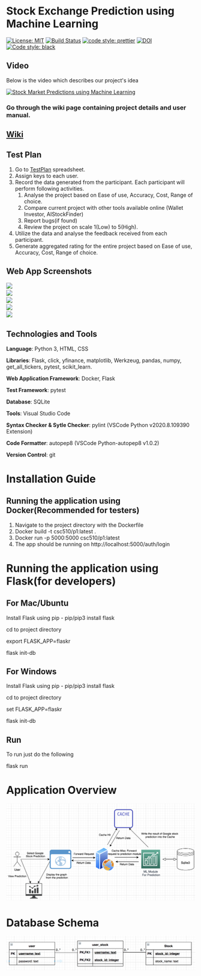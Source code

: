 # Stock Exchange Prediction using Machine Learning

[![License: MIT](https://img.shields.io/badge/License-MIT-yellow.svg)](https://opensource.org/licenses/MIT)
[![Build Status](https://travis-ci.org/lokesh45/StockPrediction.svg?branch=master)](https://travis-ci.org/lokesh45/StockPrediction)
[![code style: prettier](https://img.shields.io/badge/code_style-prettier-ff69b4.svg?style=flat-square)](https://github.com/prettier/prettier)
[![DOI](https://zenodo.org/badge/301582156.svg)](https://zenodo.org/badge/latestdoi/301582156)
[![Code style: black](https://img.shields.io/badge/code%20style-black-000000.svg)](https://github.com/psf/black)

## Video

Below is the video which describes our project's idea

[![Stock Market Predictions using Machine Learning](https://github.com/lokesh45/StockPrediction/blob/master/Video.png)](https://youtu.be/7ZUhyTCfLUM)

### Go through the wiki page containing project details and user manual.

## [Wiki](https://github.com/lokesh45/StockPrediction/wiki)

## Test Plan

1. Go to [TestPlan](https://docs.google.com/spreadsheets/d/1rQDUvgM1uNTLeklLOQzoprsNrLaTmgU-nL8uw30S_xw/edit#gid=632817659) spreadsheet.
2. Assign keys to each user.
3. Record the data generated from the participant. Each participant will perform following activities.
   1. Analyse the project based on Ease of use, Accuracy, Cost, Range of choice.
   2. Compare current project with other tools available online (Wallet Investor, AIStockFinder)
   3. Report bugs(if found)
   4. Review the project on scale 1(Low) to 5(High).
4. Utilize the data and analyse the feedback received from each participant.
5. Generate aggregated rating for the entire project based on Ease of use, Accuracy, Cost, Range of choice.

## Web App Screenshots<br>

![](https://github.com/lokesh45/StockPrediction/blob/master/doc/StockGraph.PNG)<br>
![](https://github.com/lokesh45/StockPrediction/blob/master/doc/loginPNG.PNG)<br>
![](https://github.com/lokesh45/StockPrediction/blob/master/doc/webapp1.PNG)<br>
![](https://github.com/lokesh45/StockPrediction/blob/master/doc/Register.PNG)<br>
![](https://github.com/lokesh45/StockPrediction/blob/master/doc/Choose%20Stock.PNG)

## Technologies and Tools

<b>Language</b>: Python 3, HTML, CSS

<b>Libraries</b>: Flask, click, yfinance, matplotlib, Werkzeug, pandas, numpy, get_all_tickers, pytest, scikit_learn.

<b>Web Application Framework</b>: Docker, Flask

<b>Test Framework</b>: pytest

<b>Database</b>: SQLite

<b>Tools</b>: Visual Studio Code

<b>Syntax Checker & Sytle Checker</b>: pylint (VSCode Python v2020.8.109390 Extension)

<b>Code Formatter</b>: autopep8 (VSCode Python-autopep8 v1.0.2)

<b>Version Control</b>: git

# Installation Guide

## Running the application using Docker(Recommended for testers)

1. Navigate to the project directory with the Dockerfile
2. Docker build -t csc510/p1:latest .
3. Docker run -p 5000:5000 csc510/p1:latest
4. The app should be running on http://localhost:5000/auth/login

# Running the application using Flask(for developers)

## For Mac/Ubuntu

Install Flask using pip - pip/pip3 install flask

cd to project directory

export FLASK_APP=flaskr

flask init-db

## For Windows

Install Flask using pip - pip/pip3 install flask

cd to project directory

set FLASK_APP=flaskr

flask init-db

## Run

To run just do the following

flask run

# Application Overview

<img src="/doc/ApplicationStructure.png" />

# Database Schema

<img src="/doc/Schema.png" />
